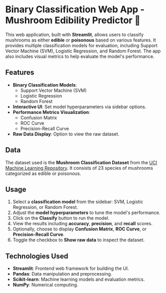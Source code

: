# Binary Classification Web App - Mushroom Edibility Predictor 🍄

This web application, built with **Streamlit**, allows users to classify mushrooms as either **edible** or **poisonous** based on various features. It provides multiple classification models for evaluation, including Support Vector Machine (SVM), Logistic Regression, and Random Forest. The app also includes visual metrics to help evaluate the model's performance.

## Features

- **Binary Classification Models**:
  - Support Vector Machine (SVM)
  - Logistic Regression
  - Random Forest
- **Interactive UI**: Set model hyperparameters via sidebar options.
- **Performance Metrics Visualization**:
  - Confusion Matrix
  - ROC Curve
  - Precision-Recall Curve
- **Raw Data Display**: Option to view the raw dataset.

## Data

The dataset used is the **Mushroom Classification Dataset** from the [UCI Machine Learning Repository](https://archive.ics.uci.edu/ml/datasets/Mushroom). It consists of 23 species of mushrooms categorized as edible or poisonous.

## Usage

1. Select a **classification model** from the sidebar: SVM, Logistic Regression, or Random Forest.
2. Adjust the **model hyperparameters** to tune the model's performance.
3. Click on the **Classify** button to run the model.
4. View the results including **accuracy**, **precision**, and **recall** scores.
5. Optionally, choose to display **Confusion Matrix**, **ROC Curve**, or **Precision-Recall Curve**.
6. Toggle the checkbox to **Show raw data** to inspect the dataset.

   
## Technologies Used

- **Streamlit**: Frontend web framework for building the UI.
- **Pandas**: Data manipulation and preprocessing.
- **Scikit-learn**: Machine learning models and evaluation metrics.
- **NumPy**: Numerical computing.

